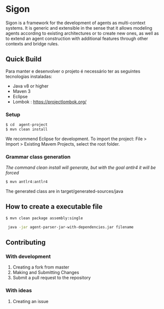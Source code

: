 # Sigon 

Sigon is a framework for the development of agents as multi-context systems.
It is generic and extensible in the sense that it allows modeling agents according to existing architectures or to create new ones, as well as to extend an agent construction with additional features through other contexts and bridge rules.


## Quick Build


Para manter e desenvolver o projeto é necessário ter as seguintes tecnologias instaladas:

  - Java v8 or higher 
  - Maven 3
  - Eclipse
  - Lombok : https://projectlombok.org/

### Setup

```sh
$ cd  agent-project 
$ mvn clean install
```

We recommend Eclipse for development.
To import the project: File > Import > Existing Mavem Projects, select the root folder.

### Grammar class generation

_The command clean install will generate, but with the goal antlr4 it will be forced_


```sh
$ mvn antlr4:antlr4 
```
The generated class are in target/generated-sources/java 


## How to create a executable file

```sh
$ mvn clean package assembly:single
```

```sh
 java -jar agent-parser-jar-with-dependencies.jar filename 
```

## Contributing 


### With development

1. Creating a fork from master
2. Making and Submitting Changes
3. Submit a pull request to the repository

### With ideas

1. Creating an issue





